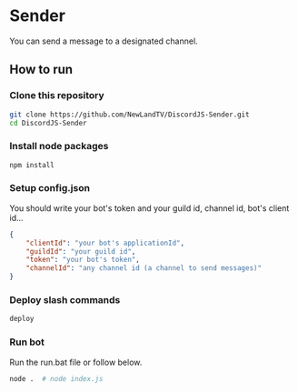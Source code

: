 # Sender

You can send a message to a designated channel.

## How to run

### Clone this repository

```sh
git clone https://github.com/NewLandTV/DiscordJS-Sender.git
cd DiscordJS-Sender
```

### Install node packages

```sh
npm install
```

### Setup config.json

You should write your bot's token and your guild id, channel id, bot's client id...

```json
{
    "clientId": "your bot's applicationId",
    "guildId": "your guild id",
    "token": "your bot's token",
    "channelId": "any channel id (a channel to send messages)"
}
```

### Deploy slash commands

```sh
deploy
```

### Run bot

Run the run.bat file or follow below.

```sh
node .  # node index.js
```
